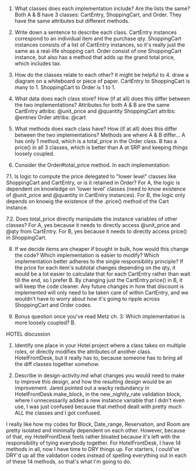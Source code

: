 1. What classes does each implementation include? Are the lists the same?
  Both A & B have 3 classes: CartEntry, ShoppingCart, and Order.  They have the same attributes but different methods.

2. Write down a sentence to describe each class.
  CartEntry instances correspond to an individual item and the purchase qty.
  ShoppingCart instances consists of a list of CartEntry instances, so it's really just the same as a real-life shopping cart.
  Order consist of one ShoppingCart instance, but also has a method that adds up the grand total price, which includes tax.

3. How do the classes relate to each other? It might be helpful to 4. draw a diagram on a whiteboard or piece of paper.
  CartEntry to ShoppingCart is many to 1.
  ShoppingCart to Order is 1 to 1.

5. What data does each class store? How (if at all) does this differ between the two implementations?
  Attributes for both A & B are the same
  CartEntry attribs: @unit_price and @quantity
  ShoppingCart attribs: @entries
  Order attribs: @cart

6. What methods does each class have? How (if at all) does this differ between the two implementations?
  Methods are where A & B differ...
  A has only 1 method, which is a total_price in the Order class.
  B has a price() in all 3 classes, which is better than A at SRP and keeping things loosely coupled.

7. Consider the Order#total_price method. In each implementation:

7.1. Is logic to compute the price delegated to "lower level" classes like ShoppingCart and CartEntry, or is it retained in Order?
  For A, the logic is dependent on knowledge on 'lower level' classes (need to know existence of @unit_price and @quantity in CartEntry instances). For B, the logic only depends on knowig the existence of the .price() method of the Cart instance.  

7.2. Does total_price directly manipulate the instance variables of other classes?
  For A, yes because it needs to directly access @unit_price and @qty from CartEntry.
  For B, yes because it needs to directly access price() in ShoppingCart.

8. If we decide items are cheaper if bought in bulk, how would this change the code? Which implementation is easier to modify?
Which implementation better adheres to the single responsibility principle?
  If the price for each item's subtotal changes depending on the qty, it would be a lot easier to calculate that for each CartEntry rather than wait till the end, so I prefer B.  By changing just the CartEntry.price() in B, it will keep the code cleaner. Any future changes in how that discount is implemented will only need to be taken care of within CartEntry, and we wouldn't have to worry about how it's going to ripple across ShoppingCart and Order codes.
  
9. Bonus question once you've read Metz ch. 3: Which implementation is more loosely coupled?
  B.


HOTEL discussion
1. Identify one place in your Hotel project where a class takes on multiple roles, or directly modifies the attributes of another class. 
  HotelFrontDesk, but it really has to, because someone has to bring all the diff classes together somehow.  

2. Describe in design-activity.md what changes you would need to make to improve this design, and how the resulting design would be an improvement.
  Jared pointed out a wacky redundancy in HotelFrontDesk.make_block, in the new_nightly_rate validation block, where I unnecessarily added a new instance variable that I didn't even use, I was just confused because that method dealt with pretty much ALL the classes and I got confused.  

  I really like how my codes for Block, Date_range, Reservation, and Room are pretty isolated and minimally dependent on each other.  However, because of that, my HotelFrontDesk feels rather bloated because it's left with the responsibility of tying everybody together.  For HotelFrontDesk, I have 14 methods in all, now I have time to DRY things up.  For starters, I could've DRY'd up all the validation codes instead of spelling everything out in each of these 14 methods, so that's what I'm going to do.